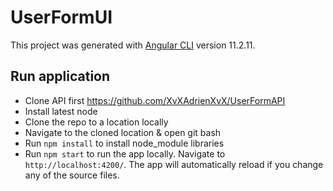 # UserFormUI

This project was generated with [Angular CLI](https://github.com/angular/angular-cli) version 11.2.11.

## Run application
- Clone API first https://github.com/XvXAdrienXvX/UserFormAPI
- Install latest node
- Clone the repo to a location locally
- Navigate to the cloned location & open git bash
- Run `npm install` to install node_module libraries
- Run `npm start` to run the app locally. Navigate to `http://localhost:4200/`. The app will automatically reload if you change any of the source files.
